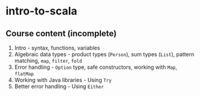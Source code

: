 # intro-to-scala

## Course content (incomplete)

1. Intro - syntax, functions, variables
2. Algebraic data types - product types (`Person`), sum types (`List`), pattern matching, `map`, `filter`, `fold`
3. Error handling - `Option` type, safe constructors, working with `Map`, `flatMap`
4. Working with Java libraries - Using `Try`
5. Better error handling - Using `Either`
